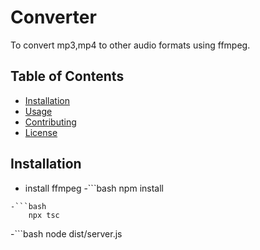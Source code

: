 # Converter

To convert mp3,mp4 to other audio formats using ffmpeg.

## Table of Contents

- [Installation](#installation)
- [Usage](#usage)
- [Contributing](#contributing)
- [License](#license)

## Installation

- install ffmpeg
-```bash
    npm install
```
-```bash
    npx tsc
```
-```bash
    node dist/server.js
```


